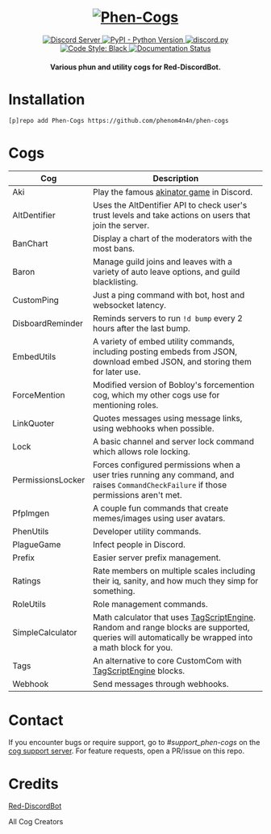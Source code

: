 <h1 align="center">
  <a href="https://github.com/phenom4n4n/phen-cogs"><img src="https://i.imgur.com/dIOX12K.png" alt="Phen-Cogs"></a>
</h1>

<p align="center">
  <a href="https://discord.gg/cGJ8JmX">
    <img src="https://discordapp.com/api/guilds/631306089366945821/widget.png?style=shield" alt="Discord Server">
  </a>
  <a href="https://www.python.org/downloads/">
    <img alt="PyPI - Python Version" src="https://img.shields.io/pypi/pyversions/Red-Discordbot">
  </a>
  <a href="https://github.com/Rapptz/discord.py/">
     <img src="https://img.shields.io/badge/discord-py-blue.svg" alt="discord.py">
  </a>
  <a href="https://github.com/ambv/black">
    <img src="https://img.shields.io/badge/code%20style-black-000000.svg" alt="Code Style: Black">
  </a>
  <a href='https://phen-cogs.readthedocs.io/en/latest/?badge=latest'>
      <img src='https://readthedocs.org/projects/phen-cogs/badge/?version=latest' alt='Documentation Status' />
  </a>
</p>
<h4 align="center">Various phun and utility cogs for Red-DiscordBot.</h4>

# Installation
`[p]repo add Phen-Cogs https://github.com/phenom4n4n/phen-cogs`

# Cogs
| Cog | Description |
| --- | --- |
| Aki | Play the famous [akinator game](https://en.akinator.com/) in Discord. |
| AltDentifier | Uses the AltDentifier API to check user's trust levels and take actions on users that join the server. |
| BanChart | Display a chart of the moderators with the most bans. |
| Baron | Manage guild joins and leaves with a variety of auto leave options, and guild blacklisting. |
| CustomPing | Just a ping command with bot, host and websocket latency. |
| DisboardReminder | Reminds servers to run `!d bump` every 2 hours after the last bump. |
| EmbedUtils | A variety of embed utility commands, including posting embeds from JSON, download embed JSON, and storing them for later use.|
| ForceMention | Modified version of Bobloy's forcemention cog, which my other cogs use for mentioning roles. |
| LinkQuoter | Quotes messages using message links, using webhooks when possible. |
| Lock | A basic channel and server lock command which allows role locking. |
| PermissionsLocker | Forces configured permissions when a user tries running any command, and raises `CommandCheckFailure` if those permissions aren't met. |
| PfpImgen | A couple fun commands that create memes/images using user avatars. |
| PhenUtils | Developer utility commands. |
| PlagueGame | Infect people in Discord. |
| Prefix | Easier server prefix management. |
| Ratings | Rate members on multiple scales including their iq, sanity, and how much they simp for something. |
| RoleUtils | Role management commands. |
| SimpleCalculator | Math calculator that uses [TagScriptEngine](https://github.com/JonSnowbd/TagScript). Random and range blocks are supported, queries will automatically be wrapped into a math block for you. |
| Tags | An alternative to core CustomCom with [TagScriptEngine](https://github.com/JonSnowbd/TagScript) blocks. |
| Webhook | Send messages through webhooks. |

# Contact
If you encounter bugs or require support, go to *#support_phen-cogs* on the [cog support server](https://discord.gg/GET4DVk).
For feature requests, open a PR/issue on this repo.

# Credits
[Red-DiscordBot](https://github.com/Cog-Creators/Red-DiscordBot)

All Cog Creators
